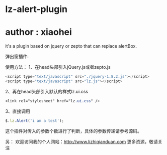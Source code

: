 # lz-alert-plugin
# author : xiaohei
it's a plugin based on jquery or zepto that can replace alertBox.

弹出窗插件:

使用方法：
1、在head头部引入jQuery.js或者zepto.js
```js
<script type="text/javascript" src="./jquery-1.8.2.js"></script>
<script type="text/javascript" src="lz.js"></script>
```
2、再在head头部引入默认的样式lz.ui.css
```css
<link rel="stylesheet" href="lz.ui.css" />
```
3、直接调用
```js 
$.lz.Alert('i am a test');

```
这个插件对传入的参数个数进行了判断，具体的参数传递请参考源码。

另：
	欢迎访问我的个人网站：http://www.lizhiqianduan.com 
	更多资源，敬请关注
